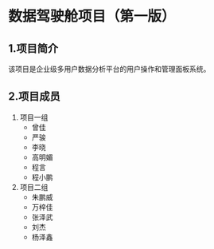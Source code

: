 # 数据驾驶舱项目（第一版）

## 1.项目简介

该项目是企业级多用户数据分析平台的用户操作和管理面板系统。

## 2.项目成员

1. 项目一组
    * 曾佳
    * 严骏
    * 李晓
    * 高明媚
    * 程言
    * 程小鹏
2. 项目二组
    * 朱鹏威
    * 万梓佳
    * 张泽武
    * 刘杰
    * 杨泽鑫
